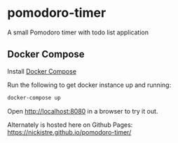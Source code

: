 # pomodoro-timer
A small Pomodoro timer with todo list application

## Docker Compose

Install [Docker Compose](https://docs.docker.com/compose/)

Run the following to get docker instance up and running:
```bash
docker-compose up
``` 

Open <http://localhost:8080> in a browser to try it out.

Alternately is hosted here on Github Pages: https://nickistre.github.io/pomodoro-timer/
